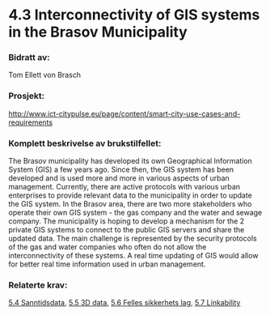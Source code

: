 # 4.3 Interconnectivity of GIS systems in the Brasov Municipality
### Bidratt av: 
Tom Ellett von Brasch
### Prosjekt: 
http://www.ict-citypulse.eu/page/content/smart-city-use-cases-and-requirements 
### Komplett beskrivelse av brukstilfellet: 
The Brasov municipality has developed its own Geographical Information System (GIS) a few years ago. Since then, the GIS system has been developed and is used more and more in various aspects of urban management. Currently, there are active protocols with various urban enterprises to provide relevant data to the municipality in order to update the GIS system. In the Brasov area, there are two more stakeholders who operate their own GIS system - the gas company and the water and sewage company. The municipality is hoping to develop a mechanism for the 2 private GIS systems to connect to the public GIS servers and share the updated data. The main challenge is represented by the security protocols of the gas and water companies who often do not allow the interconnectivity of these systems. A real time updating of GIS would allow for better real time information used in urban management.
### Relaterte krav:  
[5.4 Sanntidsdata](#5.4), [5.5 3D data](#5.5), [5.6 Felles sikkerhets lag](#5.6), [5.7 Linkability](#5.7)
